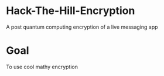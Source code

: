 # Hack-The-Hill-Encryption
A post quantum computing encryption of a live messaging app

# Goal
To use cool mathy encryption

